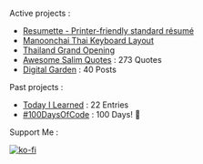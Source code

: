 Active projects :

- [Resumette - Printer-friendly standard résumé](https://github.com/narze/resume) 
- [Manoonchai Thai Keyboard Layout](https://github.com/manoonchai/manoonchai) 
- [Thailand Grand Opening](https://thailand-grand-opening.web.app) 
- [Awesome Salim Quotes](https://narze.github.io/awesome-salim-quotes) : 273 Quotes
- [Digital Garden](https://monosor.com) : 40 Posts

Past projects :

- [Today I Learned](https://github.com/narze/til) : 22 Entries
- [#100DaysOfCode](https://github.com/narze/100daysofcode) : 100 Days! 🎉


Support Me :

[![ko-fi](https://ko-fi.com/img/githubbutton_sm.svg)](https://ko-fi.com/J3J04WA0F)
